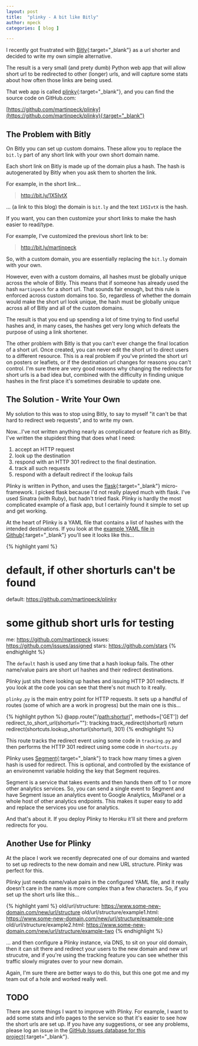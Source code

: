 ```yaml
---
layout: post
title:  "plinky - A bit like Bitly"
author: mpeck
categories: [ blog ]

---
```


I recently got frustrated with [Bitly](http://bit.ly){:target="_blank"} as a url shorter and decided to write my own simple alternative.

The result is a very small (and prety dumb) Python web app that will allow short url to be redirected to other (longer) urls, and will capture some stats about how often those links are being used.

That web app is called [plinky](https://github.com/martinpeck/plinky){:target="_blank"}, and you can find the source code on GitHub.com:

[https://github.com/martinpeck/plinky](https://github.com/martinpeck/plinky){:target="_blank"}

## The Problem with Bitly

On Bitly you can set up custom domains. These allow you to replace the `bit.ly` part of any short link with your own short domain name.

Each short link on Bitly is made up of the domain plus a hash. The hash is autogenerated by Bitly when you ask them to shorten the link.

For example, in the short link...

> http://bit.ly/1X5IvtX

... (a link to this blog) the domain is `bit.ly` and the text `1X5IvtX` is the hash.

If you want, you can then customize your short links to make the hash easier to read/type.

For example, I've customized the previous short link to be:

> http://bit.ly/martinpeck

So, with a custom domain, you are essentially replacing the `bit.ly` domain with your own.

However, even with a custom domains, all hashes must be globally unique across the whole of Bitly. This means that if someone has already used the hash `martinpeck` for a short url. That sounds fair enough, but this rule is enforced across custom domains too. So, regardless of whether the domain would make the short url look unique, the hash must be globally unique across all of Bitly and all of the custom domains.

The result is that you end up spending a lot of time trying to find useful hashes and, in many cases, the hashes get very long which defeats the purpose of using a link shortener.

The other problem with Bitly is that you can't ever change the final location of a short url. Once created, you can never edit the short url to direct users to a different resource. This is a real problem if you've printed the short url on posters or leaflets, or if the destination url changes for reasons you can't control. I'm sure there are very good reasons why changing the redirects for short urls is a bad idea but, combined with the difficulty in finding unique hashes in the first place it's sometimes desirable to update one.

## The Solution - Write Your Own

My solution to this was to stop using Bitly, to say to myself "it can't be that hard to redirect web requests", and to write my own.

Now...I've not written anything nearly as complicated or feature rich as Bitly. I've written the stupidest thing that does what I need:

1. accept an HTTP request
2. look up the destination
3. respond with an HTTP 301 redirect to the final destination.
4. track all such requests
5. respond with a default redirect if the lookup fails

Plinky is written in Python, and uses the [flask](http://flask.pocoo.org/){:target="_blank"} micro-framework. I picked flask because I'd not really played much with flask. I've used Sinatra (with Ruby), but hadn't tried flask. Plinky is hardly the most complicated example of a flask app, but I certainly found it simple to set up and get working.

At the heart of Plinky is a YAML file that contains a list of hashes with the intended destinations. If you look at the [example YAML file in Github](https://github.com/martinpeck/plinky/blob/master/shorturls/example_shorturls.yaml){:target="_blank"} you'll see it looks like this...

{% highlight yaml %}
# default, if other shorturls can't be found
default: https://github.com/martinpeck/plinky

# some github short urls for testing
me: https://github.com/martinpeck
issues: https://github.com/issues/assigned
stars: https://github.com/stars
{% endhighlight %}

The `default` hash is used any time that a hash lookup fails. The other name/value pairs are short url hashes and their redirect destinations.

Plinky just sits there looking up hashes and issuing HTTP 301 redirects. If you look at the code you can see that there's not much to it really.

`plinky.py` is the main entry point for HTTP requests. It sets up a handful of routes (some of which are a work in progress) but the main one is this...

{% highlight python %}
@app.route("/<path:shorturl>", methods=['GET'])
def redirect_to_short_url(shorturl=""):
  tracking.track_redirect(shorturl)
  return redirect(shortcuts.lookup_shorturl(shorturl), 301)
{% endhighlight %}

This route tracks the redirect event using some code in `tracking.py` and then performs the HTTP 301 redirect using some code in `shortcuts.py`

Plinky uses [Segment](https://segment.com/){:target="_blank"} to track how many times a given hash is used for redirect. This is optional, and controlled by the existance of an environemnt variable holding the key that Segment requires.

Segment is a service that takes events and then hands them off to 1 or more other analytics services. So, you can send a single event to Segment and have Segment issue an analytics event to Google Analytics, MixPanel or a whole host of other analytics endpoints. This makes it super easy to add and replace the services you use for analytics.

And that's about it. If you deploy Plinky to Heroku it'll sit there and preform redirects for you.

## Another Use for Plinky

At the place I work we recently deprecated one of our domains and wanted to set up redirects to the new domain and new URL structure. Plinky was perfect for this.

Plinky just needs name/value pairs in the configured YAML file, and it really doesn't care in the name is more complex than a few characters. So, if you set up the short urls like this...

{% highlight yaml %}
old/url/structure: https://www.some-new-domain.com/new/url/structure
old/url/structure/example1.html: https://www.some-new-domain.com/new/url/structure/example-one
old/url/structure/example2.html: https://www.some-new-domain.com/new/url/structure/example-two
{% endhighlight %}

... and then configure a Plinky instance, via DNS, to sit on your old domain, then it can sit there and redirect your users to the new domain and new url strucutre, and if you're using the tracking feature you can see whether this traffic slowly migrates over to your new domain.

Again, I'm sure there are better ways to do this, but this one got me and my team out of a hole and worked really well.

## TODO

There are some things I want to improve with Plinky. For example, I want to add some stats and info pages to the service so that it's easier to see how the short urls are set up. If you have any suggestions, or see any problems, please log an issue in the [GitHub Issues database for this project](https://github.com/martinpeck/plinky/issues){:target="_blank"}.

